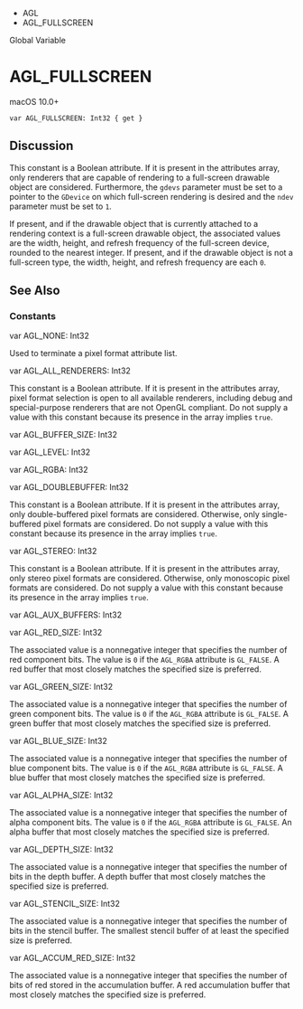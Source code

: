 

- AGL
-  AGL_FULLSCREEN 

Global Variable

# AGL_FULLSCREEN

macOS 10.0+

``` source
var AGL_FULLSCREEN: Int32 { get }
```

## Discussion

This constant is a Boolean attribute. If it is present in the attributes array, only renderers that are capable of rendering to a full-screen drawable object are considered. Furthermore, the `gdevs` parameter must be set to a pointer to the `GDevice` on which full-screen rendering is desired and the `ndev` parameter must be set to `1`.

If present, and if the drawable object that is currently attached to a rendering context is a full-screen drawable object, the associated values are the width, height, and refresh frequency of the full-screen device, rounded to the nearest integer. If present, and if the drawable object is not a full-screen type, the width, height, and refresh frequency are each `0`.

## See Also

### Constants

var AGL_NONE: Int32

Used to terminate a pixel format attribute list.

var AGL_ALL_RENDERERS: Int32

This constant is a Boolean attribute. If it is present in the attributes array, pixel format selection is open to all available renderers, including debug and special-purpose renderers that are not OpenGL compliant. Do not supply a value with this constant because its presence in the array implies `true`.

var AGL_BUFFER_SIZE: Int32

var AGL_LEVEL: Int32

var AGL_RGBA: Int32

var AGL_DOUBLEBUFFER: Int32

This constant is a Boolean attribute. If it is present in the attributes array, only double-buffered pixel formats are considered. Otherwise, only single-buffered pixel formats are considered. Do not supply a value with this constant because its presence in the array implies `true`.

var AGL_STEREO: Int32

This constant is a Boolean attribute. If it is present in the attributes array, only stereo pixel formats are considered. Otherwise, only monoscopic pixel formats are considered. Do not supply a value with this constant because its presence in the array implies `true`.

var AGL_AUX_BUFFERS: Int32

var AGL_RED_SIZE: Int32

The associated value is a nonnegative integer that specifies the number of red component bits. The value is `0` if the `AGL_RGBA` attribute is `GL_FALSE`. A red buffer that most closely matches the specified size is preferred.

var AGL_GREEN_SIZE: Int32

The associated value is a nonnegative integer that specifies the number of green component bits. The value is `0` if the `AGL_RGBA` attribute is `GL_FALSE`. A green buffer that most closely matches the specified size is preferred.

var AGL_BLUE_SIZE: Int32

The associated value is a nonnegative integer that specifies the number of blue component bits. The value is `0` if the `AGL_RGBA` attribute is `GL_FALSE`. A blue buffer that most closely matches the specified size is preferred.

var AGL_ALPHA_SIZE: Int32

The associated value is a nonnegative integer that specifies the number of alpha component bits. The value is `0` if the `AGL_RGBA` attribute is `GL_FALSE`. An alpha buffer that most closely matches the specified size is preferred.

var AGL_DEPTH_SIZE: Int32

The associated value is a nonnegative integer that specifies the number of bits in the depth buffer. A depth buffer that most closely matches the specified size is preferred.

var AGL_STENCIL_SIZE: Int32

The associated value is a nonnegative integer that specifies the number of bits in the stencil buffer. The smallest stencil buffer of at least the specified size is preferred.

var AGL_ACCUM_RED_SIZE: Int32

The associated value is a nonnegative integer that specifies the number of bits of red stored in the accumulation buffer. A red accumulation buffer that most closely matches the specified size is preferred.

